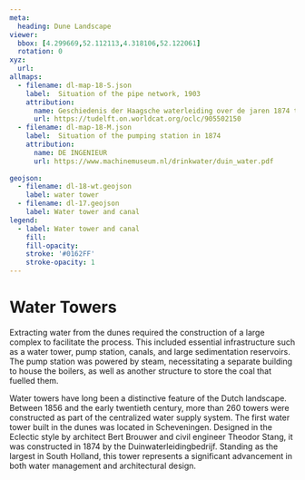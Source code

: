 ```yaml
---
meta:
  heading: Dune Landscape
viewer:
  bbox: [4.299669,52.112113,4.318106,52.122061]
  rotation: 0
xyz:
  url:
allmaps:
  - filename: dl-map-18-S.json
    label: 	Situation of the pipe network, 1903
    attribution:
      name: Geschiedenis der Haagsche waterleiding over de jaren 1874 tot 1914
      url: https://tudelft.on.worldcat.org/oclc/905502150
  - filename: dl-map-18-M.json
    label: 	Situation of the pumping station in 1874
    attribution:
      name: DE INGENIEUR
      url: https://www.machinemuseum.nl/drinkwater/duin_water.pdf
    
geojson:
  - filename: dl-18-wt.geojson
    label: water tower
  - filename: dl-17.geojson
    label: Water tower and canal
legend:
  - label: Water tower and canal
    fill: 
    fill-opacity: 
    stroke: '#0162FF'
    stroke-opacity: 1
---
```


# Water Towers

Extracting water from the dunes required the construction of a large complex to facilitate the process. This included essential infrastructure such as a water tower, pump station, canals, and large sedimentation reservoirs. The pump station was powered by steam, necessitating a separate building to house the boilers, as well as another structure to store the coal that fuelled them.

Water towers have long been a distinctive feature of the Dutch landscape. Between 1856 and the early twentieth century, more than 260 towers were constructed as part of the centralized water supply system. The first water tower built in the dunes was located in Scheveningen. Designed in the Eclectic style by architect Bert Brouwer and civil engineer Theodor Stang, it was constructed in 1874 by the  Duinwaterleidingbedrijf. Standing as the largest in South Holland, this tower represents a significant advancement in both water management and architectural design.
